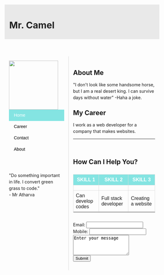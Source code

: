 <!DOCTYPE html>
<html lang="en">

<head>
  <meta charset="UTF-8">
  <meta http-equiv="X-UA-Compatible" content="IE=edge">
  <meta name="viewport" content="width=device-width, initial-scale=1.0">
  <title>Mr. Atharva</title>
  <link rel="stylesheet" href="https://cdnjs.cloudflare.com/ajax/libs/font-awesome/5.15.3/css/all.min.css">
  <style>
    @import url('https://fonts.googleapis.com/css2?family=Pacifico&display=swap');

    body {
      margin: 0;
      box-sizing: border-box;
    }

    .container {
      line-height: 150%;
    }

    .header {
      display: flex;
      justify-content: space-between;
      align-items: center;
      padding: 15px;
      background-color: #e9e9e9;
    }

    .header h1 {
      color: #222222;
      font-size: 30px;
      font-family: 'Pacifico', cursive;
    }

    .header .social a {
      padding: 0 5px;
      color: #222222;
    }

    .left {
      float: left;
      width: 180px;
      margin: 0;
      padding: 1em;
    }

    .content {
      margin-left: 190px;
      border-left: 1px solid #d4d4d4;
      padding: 1em;
      overflow: hidden;
    }

    ul {
      list-style-type: none;
      margin: 0;
      padding: 0;
      font-family: sans-serif;
    }

    li a {
      display: block;
      color: #000;
      padding: 8px 16px;
      text-decoration: none;
    }

    li a.active {
      background-color: #84e4e2;
      color: white;
    }

    li a:hover:not(.active) {
      background-color: #29292a;
      color: white;
    }

    table {
      font-family: arial, sans-serif;
      border-collapse: collapse;
      width: 100%;
      margin: 30px 0;
    }

    td,
    th {
      border: 1px solid #dddddd;
      padding: 8px;
    }

    tr:nth-child(1) {
      background-color: #84e4e2;
      color: white;
    }

    tr td i.fas {
      display: block;
      font-size: 35px;
      text-align: center;
    }

    .footer {
      padding: 55px 20px;
      background-color: #2e3550;
      color: white;
      text-align: center;
    }
  </style>
</head>

<body>
  <div class="container">
    <header class="header">
      <h1>Mr. Camel</h1>
      <div class="social">
        <a href="#"><i class="fab fa-facebook"></i></a>
        <a href="#"><i class="fab fa-instagram"></i></a>
        <a href="#"><i class="fab fa-twitter"></i></a>
      </div>
    </header>
    <aside class="left">
      <img src="./assets/html/mr-camel.jpg" width="160px" />
      <ul>
        <li><a class="active" href="#home">Home</a></li>
        <li><a href="#career">Career</a></li>
        <li><a href="#contact">Contact</a></li>
        <li><a href="#about">About</a></li>
      </ul>
      <br><br>
      <p>"Do something important in life. I convert green grass to code."<br>- Mr Atharva</p>
    </aside>
    <main class="content">
      <h2>About Me</h2>
      <p>"I don't look like some handsome horse, but I am a real desert king. I can survive days without water" -Haha a joke.</p>
      <h2>My Career</h2>
      <p>I work as a web developer for a company that makes websites.</p>
      <hr><br>
      <h2>How Can I Help You?</h2>
      <table>
        <tr>
          <th>SKILL 1</th>
          <th>SKILL 2</th>
          <th>SKILL 3</th>
        </tr>
        <tr>
          <td><i class="fas fa-broom"></i></td>
          <td><i class="fas fa-archive"></i></td>
          <td><i class="fas fa-trailer"></i></td>
        </tr>
        <tr>
          <td>Can develop codes</td>
          <td>Full stack developer</td>
          <td>Creating a website</td>
        </tr>
        <tr>
      </table>
      <form>
        <label>Email: <input type="text" name="email"></label><br>
        <label> Mobile: <input type="text" name="mobile"> </label><br>
        <textarea name="comments" rows="4">Enter your message</textarea><br>
        <input type="submit" value="Submit" /><br>
      </form>
    </main>
  </div>
</body>

</html>
